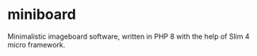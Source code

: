 # miniboard

Minimalistic imageboard software, written in PHP 8 with the help of Slim 4 micro framework.
